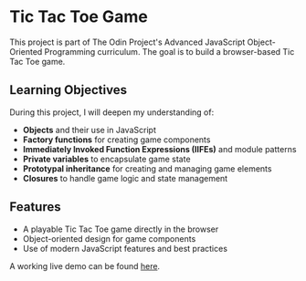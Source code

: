 # Tic Tac Toe Game

This project is part of The Odin Project's Advanced JavaScript Object-Oriented Programming curriculum. The goal is to build a browser-based Tic Tac Toe game.

## Learning Objectives

During this project, I will deepen my understanding of:

- **Objects** and their use in JavaScript
- **Factory functions** for creating game components
- **Immediately Invoked Function Expressions (IIFEs)** and module patterns
- **Private variables** to encapsulate game state
- **Prototypal inheritance** for creating and managing game elements
- **Closures** to handle game logic and state management

## Features

- A playable Tic Tac Toe game directly in the browser
- Object-oriented design for game components
- Use of modern JavaScript features and best practices

A working live demo can be found [here](https://fabiusgasber.github.io/tic-tac-toe/). 